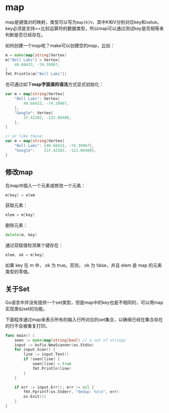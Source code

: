 # map

map是键值对的映射，类型可以写为`map[K]V`，其中K和V分别对应key和value。key必须是支持==比较运算符的数据类型，所以map可以通过测试key是否相等来判断是否已经存在。

如何创建一个map呢？make可以创建空的map，比如：

```go
m = make(map[string]Vertex)
m["Bell Labs"] = Vertex{ 
	40.68433, -74.39967,
}
fmt.Println(m["Bell Labs"])
```
也可通过如下**map字面值的语法**方式显式初始化：

```go
var m = map[string]Vertex{
	"Bell Labs": Vertex{
		40.68433, -74.39967,
	},
	"Google": Vertex{
		37.42202, -122.08408,
	},
}

// or like these:
var m = map[string]Vertex{
	"Bell Labs": {40.68433, -74.39967},
	"Google":    {37.42202, -122.08408},
}
```

## 修改map

在map中插入一个元素或修改一个元素：

```go
m[key] = elem
```

获取元素：

```go
elem = m[key]
```

删除元素：

```go
delete(m, key)
```

通过双赋值检测某个键存在：

```go
elem, ok = m[key]
```

如果 key 在 m 中， ok 为 true。否则， ok 为 false，并且 elem 是 map 的元素类型的零值。

## 关于Set

Go语言中并没有提供一个set类型，但是map中的key也是不相同的，可以用map实现类似set的功能。

下面程序通过map来表示所有的输入行所对应的set集合，以确保已经在集合存在的行不会被重复打印。

```go
func main() {
    seen := make(map[string]bool) // a set of strings
    input := bufio.NewScanner(os.Stdin)
    for input.Scan() {
        line := input.Text()
        if !seen[line] {
            seen[line] = true
            fmt.Println(line)
        }
    }

    if err := input.Err(); err != nil {
        fmt.Fprintf(os.Stderr, "dedup: %v\n", err)
        os.Exit(1)
    }
}
```



